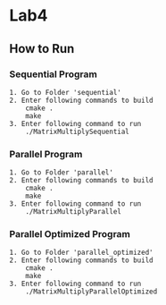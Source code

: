 # Lab4

## How to Run

### Sequential Program 

	1. Go to Folder 'sequential'
	2. Enter following commands to build
		cmake .
		make
	3. Enter following command to run
		./MatrixMultiplySequential

### Parallel Program 

	1. Go to Folder 'parallel'
	2. Enter following commands to build
		cmake .
		make
	3. Enter following command to run
		./MatrixMultiplyParallel

### Parallel Optimized Program 

	1. Go to Folder 'parallel_optimized'
	2. Enter following commands to build
		cmake .
		make
	3. Enter following command to run
		./MatrixMultiplyParallelOptimized


